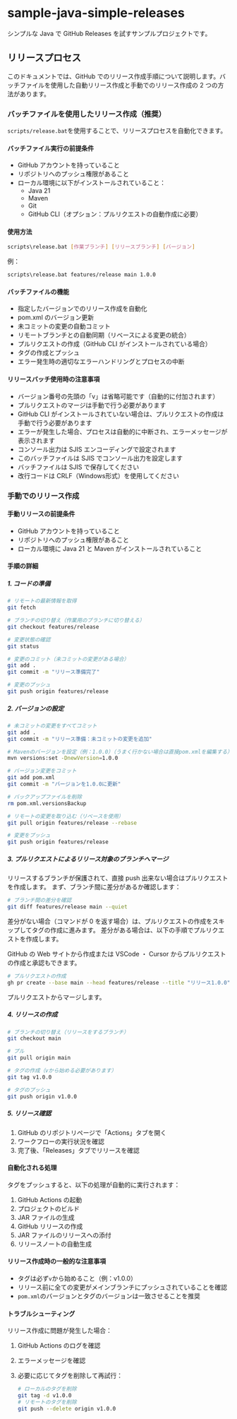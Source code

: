 # sample-java-simple-releases

シンプルな Java で GitHub Releases を試すサンプルプロジェクトです。

## リリースプロセス

このドキュメントでは、GitHub でのリリース作成手順について説明します。バッチファイルを使用した自動リリース作成と手動でのリリース作成の 2 つの方法があります。

### バッチファイルを使用したリリース作成（推奨）

`scripts/release.bat`を使用することで、リリースプロセスを自動化できます。

#### バッチファイル実行の前提条件

- GitHub アカウントを持っていること
- リポジトリへのプッシュ権限があること
- ローカル環境に以下がインストールされていること：
  - Java 21
  - Maven
  - Git
  - GitHub CLI（オプション：プルリクエストの自動作成に必要）

#### 使用方法

```bash
scripts\release.bat [作業ブランチ] [リリースブランチ] [バージョン]
```

例：

```bash
scripts\release.bat features/release main 1.0.0
```

#### バッチファイルの機能

- 指定したバージョンでのリリース作成を自動化
- pom.xml のバージョン更新
- 未コミットの変更の自動コミット
- リモートブランチとの自動同期（リベースによる変更の統合）
- プルリクエストの作成（GitHub CLI がインストールされている場合）
- タグの作成とプッシュ
- エラー発生時の適切なエラーハンドリングとプロセスの中断

#### リリースバッチ使用時の注意事項

- バージョン番号の先頭の「v」は省略可能です（自動的に付加されます）
- プルリクエストのマージは手動で行う必要があります
- GitHub CLI がインストールされていない場合は、プルリクエストの作成は手動で行う必要があります
- エラーが発生した場合、プロセスは自動的に中断され、エラーメッセージが表示されます
- コンソール出力は SJIS エンコーディングで設定されます
- このバッチファイルは SJIS でコンソール出力を設定します
- バッチファイルは SJIS で保存してください
- 改行コードは CRLF（Windows形式）を使用してください

### 手動でのリリース作成

#### 手動リリースの前提条件

- GitHub アカウントを持っていること
- リポジトリへのプッシュ権限があること
- ローカル環境に Java 21 と Maven がインストールされていること

#### 手順の詳細

##### 1. コードの準備

```bash
# リモートの最新情報を取得
git fetch

# ブランチの切り替え（作業用のブランチに切り替える）
git checkout features/release

# 変更状態の確認
git status

# 変更のコミット（未コミットの変更がある場合）
git add .
git commit -m "リリース準備完了"

# 変更のプッシュ
git push origin features/release
```

##### 2. バージョンの設定

```bash
# 未コミットの変更をすべてコミット
git add .
git commit -m "リリース準備：未コミットの変更を追加"

# Mavenのバージョンを設定（例：1.0.0）（うまく行かない場合は直接pom.xmlを編集する）
mvn versions:set -DnewVersion=1.0.0

# バージョン変更をコミット
git add pom.xml
git commit -m "バージョンを1.0.0に更新"

# バックアップファイルを削除
rm pom.xml.versionsBackup

# リモートの変更を取り込む（リベースを使用）
git pull origin features/release --rebase

# 変更をプッシュ
git push origin features/release
```

##### 3. プルリクエストによるリリース対象のブランチへマージ

リリースするブランチが保護されて、直接 push 出来ない場合はプルリクエストを作成します。
まず、ブランチ間に差分があるか確認します：

```bash
# ブランチ間の差分を確認
git diff features/release main --quiet
```

差分がない場合（コマンドが 0 を返す場合）は、プルリクエストの作成をスキップしてタグの作成に進みます。
差分がある場合は、以下の手順でプルリクエストを作成します。

GitHub の Web サイトから作成または VSCode ・ Cursor からプルリクエストの作成と承認もできます。

```bash
# プルリクエストの作成
gh pr create --base main --head features/release --title "リリース1.0.0" --body "リリース1.0.0のプルリクエストです。"
```

プルリクエストからマージします。

##### 4. リリースの作成

```bash
# ブランチの切り替え（リリースをするブランチ）
git checkout main

# プル
git pull origin main

# タグの作成（vから始める必要があります）
git tag v1.0.0

# タグのプッシュ
git push origin v1.0.0
```

##### 5. リリース確認

1. GitHub のリポジトリページで「Actions」タブを開く
2. ワークフローの実行状況を確認
3. 完了後、「Releases」タブでリリースを確認

#### 自動化される処理

タグをプッシュすると、以下の処理が自動的に実行されます：

1. GitHub Actions の起動
2. プロジェクトのビルド
3. JAR ファイルの生成
4. GitHub リリースの作成
5. JAR ファイルのリリースへの添付
6. リリースノートの自動生成

#### リリース作成時の一般的な注意事項

- タグは必ず`v`から始めること（例：v1.0.0）
- リリース前に全ての変更がメインブランチにプッシュされていることを確認
- `pom.xml`のバージョンとタグのバージョンは一致させることを推奨

#### トラブルシューティング

リリース作成に問題が発生した場合：

1. GitHub Actions のログを確認
2. エラーメッセージを確認
3. 必要に応じてタグを削除して再試行：

   ```bash
   # ローカルのタグを削除
   git tag -d v1.0.0
   # リモートのタグを削除
   git push --delete origin v1.0.0
   ```
